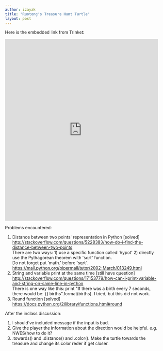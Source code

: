 ```yaml
---
author: izayak
title: "Ruotong's Treasure Hunt Turtle"
layout: post
---
```


Here is the embedded link from Trinket:  
<iframe src="https://trinket.io/embed/python/8ea9579e8d" width="100%" height="600" frameborder="0" marginwidth="0" marginheight="0" allowfullscreen></iframe>  

Problems encountered:  
1. Distance between two points' representation in Python [solved]  
http://stackoverflow.com/questions/5228383/how-do-i-find-the-distance-between-two-points  
There are two ways: 1) use a specific function called 'hypot' 2) directly use the Pythagorean theorem with 'sqrt' function.  
Do not forget put 'math.' before 'sqrt'. https://mail.python.org/pipermail/tutor/2002-March/013249.html  
2. String and variable print at the same time [still have question]  
http://stackoverflow.com/questions/17153779/how-can-i-print-variable-and-string-on-same-line-in-python  
There is one way like this: print "If there was a birth every 7 seconds, there would be: {} births".format(births). I tried, but this did
not work.  
3. Round function [solved]  
https://docs.python.org/2/library/functions.html#round  

After the inclass discussion:  
1. I should've included message if the input is bad.  
2. Give the player the information about the direction would be helpful. e.g. NWES(how to do it?  
3. .towards() and .distance() and .color(). Make the turtle towards the treasure and change its color reder if get closer.  

